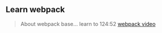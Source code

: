 ## Learn webpack
> About webpack base...
learn to 124:52
[webpack video](https://www.bilibili.com/video/BV1a741197Hn?from=search&seid=10549100292136230200)